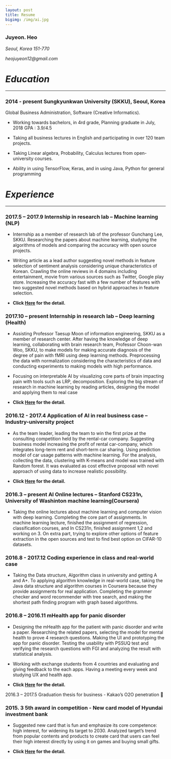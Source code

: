 ```yaml
---
layout: post
title: Resume
bigimg: /img/ai.jpg
---
```


### Juyeon. Heo

_Seoul, Korea 151-770_

_heojuyeon12@gmail.com_

# _Education_

-------------------------------------------------------------------------------------------------------------------

### 2014 - present   Sungkyunkwan University (SKKU), Seoul, Korea
Global Business Administration, Software (Creative Informatics).

 * Working towards bachelors, in 4rd grade, Planning graduate in July, 2018  GPA : 3.9/4.5

 * Taking all business lectures in English and participating in over 120 team projects.

 * Taking Linear algebra, Probability, Calculus lectures from open-university courses.

 * Ability in using TensorFlow, Keras, and in using Java, Python for general programming

# _Experience_	

---------------------------------------------------------------------------------------------------------------------

### 2017.5 – 2017.9 	Internship in research lab – Machine learning (NLP) 

 * Internship as a member of research lab of the professor Gunchang Lee, SKKU. Researching the papers about machine learning, studying the algorithms of models and comparing the accuracy with open source projects. 

 * Writing article as a lead author suggesting novel methods in feature selection of sentiment analysis considering unique characteristics of Korean. Crawling the online reviews in 4 domains including entertainment, movie from various sources such as Twitter, Google play store. Increasing the accuracy fast with a few number of features with two suggested novel methods based on hybrid approaches in feature selection.

* **Click [Here](http://juyeonheo12.github.io/machine_learning) for the detail.**

### 2017.10 – present 	Internship in research lab – Deep learning (Health)

 * Assisting Professor Taesup Moon of information engineering, SKKU as a member of research center. After having the knowledge of deep learning, collaborating with brain research team, Professor Choon-wan Woo, SKKU, to make models for making accurate diagnosis of the degree of pain with fMRI using deep learning methods. Preprocessing the data with normalization considering the characteristics of data and conducting experiments to making models with high performance.
 
 * Focusing on interpretable AI by visualizing core parts of brain impacting pain with tools such as LRP, decomposition. Exploring the big stream of research in machine learning by reading articles, designing the model and applying them to real case 
 
* **Click [Here](http://juyeonheo12.github.io/deep_learning) for the detail.**

### 2016.12 - 2017.4   Application of AI in real business case – Industry-university project

 * As the team leader, leading the team to win the first prize at the consulting competition held by the rental-car company. Suggesting business model increasing the profit of rental car-company, which integrates long-term rent and short-term car sharing. Using prediction model of car usage patterns with machine learning. For the analysis, collecting the data, clustering with K-means and model was trained with Random forest. It was evaluated as cost effective proposal with novel approach of using data to increase realistic possibility.
 
 * **Click [Here](http://juyeonheo12.github.io/application) for the detail.**
 
 ### 2016.3 – present  AI Online lectures – Stanford CS231n, University of Washinton machine learning(Coursera) 
 
 * Taking the online lectures about machine learning and computer vision with deep learning. Completing the core part of assignments. In machine learning lecture, finished the assignment of regression, classification courses, and In CS231n, finished assignment 1,2 and working on 3. On extra part, trying to explore other options of feature extraction in the open sources and test to find best option on CIFAR-10 datasets. 
 
 ### 2016.8 - 2017.12 Coding experience in class and real-world case
 
 * Taking the Data structure, Algorithm class in university and getting A and A+. To applying algorithm knowledge in real-world case, taking the Java data structure and algorithm courses in Coursera because they provide assignments for real application. Completing the grammer checker and word recommender with tree search, and making the shortest path finding program with graph based algorithms. 

### 2016.8 – 2016.11  mHealth app for panic disorder

 * Designing the mHealth app for the patient with panic disorder and write a paper. Researching the related papers, selecting the model for mental health to prove 4 research questions. Making the UI and prototyping the app for panic disorder. Testing the usability with PSSUQ test and verifying the research questions with FGI and analyzing the result with statistical analysis.  

 * Working with exchange students from 4 countries and evaluating and giving feedback to the each apps. Having a meeting every week and studying UX and health app. 

* **Click [Here](http://juyeonheo12.github.io/application) for the detail.**

2016.3 – 2017.5  Graduation thesis for business - Kakao’s O2O penetration
	

### 2015. 3  	5th award in competition - New card model of Hyundai investment bank 

 * Suggested new card that is fun and emphasize its core competence: high interest, for widening its target to 2030. Analyzed target’s trend from popular contents and products to create card that users can feel their high interest directly by using it on games and buying small gifts.
 
 * **Click [Here](http://juyeonheo12.github.io/business) for the detail.**
 
